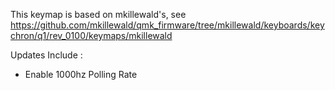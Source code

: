 This keymap is based on mkillewald's, see https://github.com/mkillewald/qmk_firmware/tree/mkillewald/keyboards/keychron/q1/rev_0100/keymaps/mkillewald

Updates Include :
* Enable 1000hz Polling Rate
